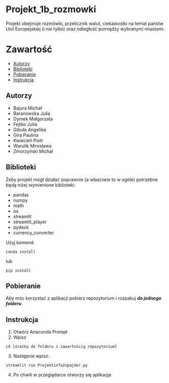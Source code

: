 # Projekt_1b_rozmowki
Projekt obejmuje rozmówki, przelicznik walut, ciekawostki na temat państw Unii Europejskiej (i nie tylko) oraz odległość pomiędzy wybranymi miastami.

# Zawartość

* [Autorzy](#autorzy)
* [Biblioteki](#biblioteki)
* [Pobieranie](#pobieranie)
* [Instrukcja](#instrukcja)

## Autorzy

* Bajura Michał
* Baranowska Julia
* Dymek Małgorzata
* Fejtko Julia
* Gibuła Angelika
* Gira Paulina
* Kwiecień Piotr
* Warulik Mirosława
* Zmorzyński Michał

## Biblioteki

Żeby projekt mógł działać poprawnie (a właściwie to w ogóle) potrzebne będą niżej wymienione biblioteki:

* pandas
* numpy
* math
* os
* streamlit
* streamlit_player
* pydeck
* currency_converter

Użyj komend:
```
conda install
```
lub
```
pip install
```
## Pobieranie
Aby móc korzystać z aplikacji pobierz repozytorium i rozpakuj ***do jednego folderu***

## Instrukcja
1) Otwórz Anaconda Prompt
2) Wpisz
```
cd [śceżka do folderu z zawartością repozytorium]
```
3) Następnie wpisz:
```
streamlit run Projektinfa2spajder.py
```
4) Po chwili w przeglądarce otworzy się aplikacja


